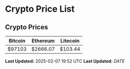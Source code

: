 # Crypto Price List

## Crypto Prices
| Bitcoin | Ethereum | Litecoin |
| ------- | -------- | -------- |
| $97103 | $2666.07 | $103.44 |
**Last Updated:** 2025-02-07 19:52 UTC
**Last Updated:** $DATE$
